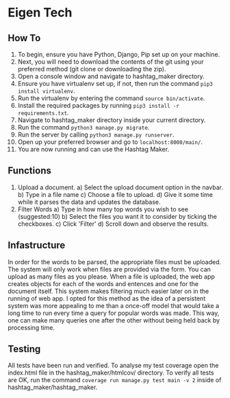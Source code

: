 # Eigen Tech
## How To
1. To begin, ensure you have Python, Django, Pip set up on your machine.
2. Next, you will need to download the contents of the git using your preferred method (git clone or downloading the zip).
3. Open a console window and navigate to hashtag_maker directory.
4. Ensure you have virtualenv set up, if not, then run the command `pip3 install virtualenv`.
5. Run the virtualenv by entering the command `source bin/activate`.
6. Install the required packages by running `pip3 install -r requirements.txt`.
7. Navigate to hashtag_maker directory inside your current directory.
8. Run the command `python3 manage.py migrate`.
9. Run the server by calling `python3 manage.py runserver`.
10. Open up your preferred browser and go to `localhost:8000/main/`.
11. You are now running and can use the Hashtag Maker.

## Functions
1. Upload a document.
  a) Select the upload document option in the navbar.
  b) Type in a file name
  c) Choose a file to upload.
  d) Give it some time while it parses the data and updates the database.
2. Filter Words
  a) Type in how many top words you wish to see (suggested:10)
  b) Select the files you want it to consider by ticking the checkboxes.
  c) Click 'Filter'
  d) Scroll down and observe the results.
  
## Infastructure
In order for the words to be parsed, the appropriate files must be uploaded. The system will only work when files are provided via the form. You can upload as many files as you please. 
When a file is uploaded, the web app creates objects for each of the words and entences and one for the document itself. This system makes filtering much easier later on in the running of web app. I opted for this method as the idea of a persistent system was more appealing to me than a once-off model that would take a long time to run every time a query for popular words was made. This way, one can make many queries one after the other without being held back by processing time. 

## Testing
All tests have been run and verified. To analyse my test coverage open the index.html file in the hashtag_maker/htmlcov/ directory. To verify all tests are OK, run the command `coverage run manage.py test main -v 2` inside of hashtag_maker/hashtag_maker. 
  
